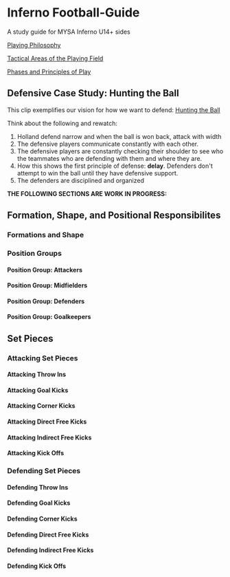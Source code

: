 # Inferno Football-Guide
A study guide for MYSA Inferno U14+ sides

[Playing Philosophy](Docs/philosophy.md)

[Tactical Areas of the Playing Field](Docs/regions.md)

[Phases and Principles of Play](Docs/phases-principles.md)

## Defensive Case Study: Hunting the Ball

This clip exemplifies our vision for how we want to defend: [Hunting the Ball](https://youtu.be/hfqTy2bJzmU)

Think about the following and rewatch:

1. Holland defend narrow and when the ball is won back, attack with width
2. The defensive players communicate constantly with each other.
3. The defensive players are constantly checking their shoulder to see who the teammates who are defending with them and where they are.
4. How this shows the first principle of defense: **delay**.  Defenders don't attempt to win the ball until they have defensive support.
5. The defenders are disciplined and organized

**THE FOLLOWING SECTIONS ARE WORK IN PROGRESS:**

## Formation, Shape, and Positional Responsibilites

### Formations and Shape

### Position Groups

#### Position Group: Attackers

#### Position Group: Midfielders

#### Position Group: Defenders

#### Position Group: Goalkeepers

## Set Pieces

### Attacking Set Pieces

#### Attacking Throw Ins

#### Attacking Goal Kicks

#### Attacking Corner Kicks

#### Attacking Direct Free Kicks

#### Attacking Indirect Free Kicks

#### Attacking Kick Offs

### Defending Set Pieces

#### Defending Throw Ins

#### Defending Goal Kicks

#### Defending Corner Kicks

#### Defending Direct Free Kicks

#### Defending Indirect Free Kicks

#### Defending Kick Offs
